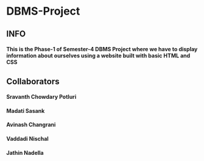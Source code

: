 # DBMS-Project


## INFO 
#### This is the Phase-1 of Semester-4 DBMS Project where we have to display information about ourselves using a website built with basic HTML and CSS

## Collaborators
#### Sravanth Chowdary Potluri
#### Madati Sasank
#### Avinash Changrani
#### Vaddadi Nischal
#### Jathin Nadella
